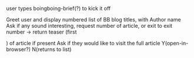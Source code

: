 


user types boingboing-brief(?) to kick it off

Greet user and display numbered list of BB blog titles, with Author name
Ask if any sound interesting, request number of article, or exit to exit
  number -> return teaser (first <p>) of article if present
    Ask if they would like to visit the full article
      Y(open-in-browser?)
      N(returns to list)
